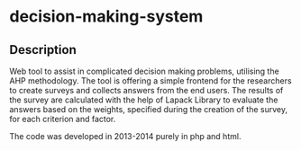 # decision-making-system
## Description
Web tool to assist in complicated decision making problems, utilising the AHP methodology. The tool is offering a simple frontend for the researchers to create surveys and collects answers from the end users. The results of the survey are calculated with the help of Lapack Library to evaluate the answers based on the weights, specified during the creation of the survey, for each criterion and factor.

The code was developed in 2013-2014 purely in php and html. 
